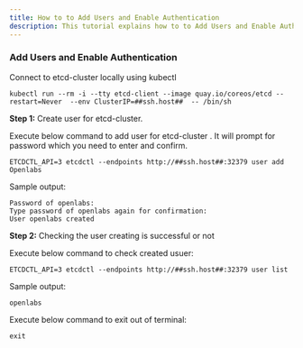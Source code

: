 ```yaml
---
title: How to to Add Users and Enable Authentication
description: This tutorial explains how to to Add Users and Enable Authentication
---
```

### Add Users and Enable Authentication
Connect to etcd-cluster locally using kubectl

```execute
kubectl run --rm -i --tty etcd-client --image quay.io/coreos/etcd --restart=Never  --env ClusterIP=##ssh.host##  -- /bin/sh
```

**Step 1:** Create user for etcd-cluster. 

Execute below command to add user for etcd-cluster . It will prompt for password which you need to enter and confirm.

```execute
ETCDCTL_API=3 etcdctl --endpoints http://##ssh.host##:32379 user add Openlabs
```

Sample output:

```
Password of openlabs:
Type password of openlabs again for confirmation:
User openlabs created
```

**Step 2:** Checking the user creating is successful or not

Execute below command to check created usuer:

```execute
ETCDCTL_API=3 etcdctl --endpoints http://##ssh.host##:32379 user list
```

Sample output:

```
openlabs
```

Execute below command to exit out of terminal:

```execute
exit
```
